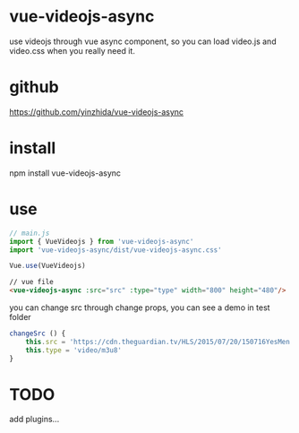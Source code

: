 # vue-videojs-async

use videojs through vue async component, so you can load video.js and video.css when you really need it.

# github
https://github.com/yinzhida/vue-videojs-async

# install
npm install vue-videojs-async

# use
```js
// main.js
import { VueVideojs } from 'vue-videojs-async'
import 'vue-videojs-async/dist/vue-videojs-async.css'

Vue.use(VueVideojs)
```

```html
// vue file
<vue-videojs-async :src="src" :type="type" width="800" height="480"/>
```

you can change src through change props, you can see a demo in test folder 
```js
changeSrc () {
    this.src = 'https://cdn.theguardian.tv/HLS/2015/07/20/150716YesMen.m3u8'
    this.type = 'video/m3u8'
}
```

# TODO
add plugins...